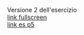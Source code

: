 Versione 2 dell'esercizio  
[link fullscreen](https://editor.p5js.org/benedettb/full/ysduDyijI)  
[link es p5](https://editor.p5js.org/benedettb/sketches/ysduDyijI)
